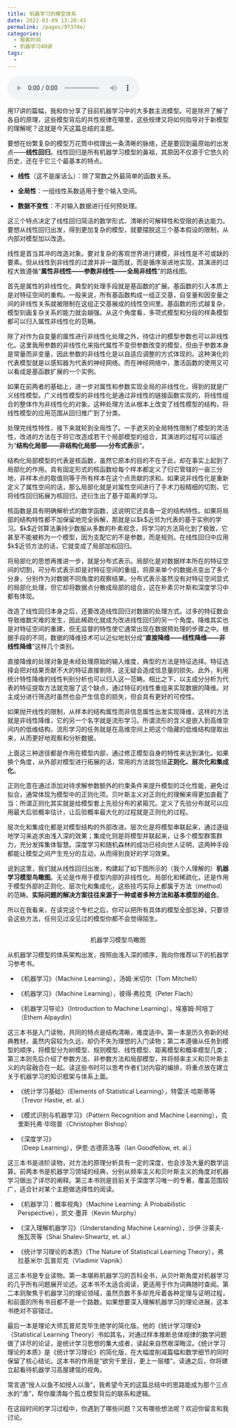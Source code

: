 ```yaml
---
title: 机器学习的模型体系
date: 2022-03-09 13:20:43
permalink: /pages/97370e/
categories:
  - 极客时间
  - 机器学习40讲
tags:
  - 
---
```

<audio title="总结课.机器学习的模型体系" src="https://static001.geekbang.org/resource/audio/1d/8d/1d529617e7a9f90221c01e9b999e518d.mp3" controls="controls"></audio> 
<p>用17讲的篇幅，我和你分享了目前机器学习中的大多数主流模型。可是除开了解了各自的原理，这些模型背后的共性规律在哪里，这些规律又将如何指导对于新模型的理解呢？这就是今天这篇总结的主题。</p>
<p>要想在纷繁复杂的模型万花筒中梳理出一条清晰的脉络，还是要回到最原始的出发点——<strong>线性回归</strong>。线性回归是所有机器学习模型的鼻祖，其原因不仅源于它悠久的历史，还在于它三个最基本的特点。</p>
<ul>
<li>
<p><strong>线性</strong>（这不是废话么）：除了常数之外最简单的函数关系。</p>
</li>
<li>
<p><strong>全局性</strong>：一组线性系数适用于整个输入空间。</p>
</li>
<li>
<p><strong>数据不变性</strong>：不对输入数据进行任何预处理。</p>
</li>
</ul>
<p>这三个特点决定了线性回归简洁的数学形式、清晰的可解释性和受限的表达能力。要想从线性回归出发，得到更加复杂的模型，就要摆脱这三个基本假设的限制，从内部对模型加以改造。</p>
<p>线性是首当其冲的改造对象。要对复杂的客观世界进行建模，非线性是不可或缺的要素。但从线性到非线性的过渡并非一蹴而就，而是循序渐进地实现，其演进的过程大致遵循“<strong><span class="orange">属性非线性——参数非线性——全局非线性</span></strong>”的路线图。</p>
<p>首先是属性的非线性化，典型的处理手段就是基函数的扩展。基函数的引入本质上是对特征空间的重构。一般来说，所有基函数构成一组正交基，自变量和因变量之间的非线性关系就被限制在这组正交基展成的线性空间里。基函数的形式越复杂，模型刻画复杂关系的能力就会越强。从这个角度看，多项式模型和分段的样条模型都可以归入属性非线性化的范畴。</p><!-- [[[read_end]]] -->
<p>除了对作为自变量的属性进行非线性化处理之外，待估计的模型参数也可以非线性化。这里我用参数的非线性化来指代属性不变但参数改变的模型，但由于参数本身是常量而非变量，因此参数的非线性化是以自适应调整的方式体现的。这种演化的代表模型就是以感知器为代表的神经网络。而在神经网络中，激活函数的使用又可以看成是基函数扩展的一个实例。</p>
<p>如果在前两者的基础上，进一步对属性和参数实现全局的非线性化，得到的就是广义线性模型。广义线性模型的非线性化是通过非线性的链接函数实现的，将线性组合的整体作为非线性化的对象。这种处理方法从根本上改变了线性模型的结构，将线性模型的应用范围从回归推广到了分类。</p>
<p>处理完线性特性，接下来就轮到全局性了。一手遮天的全局特性限制了模型的灵活性，改进的方法在于将它改造成若干个局部模型的组合，其演进的过程可以描述为“<strong><span class="orange">结构化局部——非结构化局部——分布式表示</span></strong>”。</p>
<p>结构化局部模型的代表是核函数，虽然它原本的目的不在于此，却在事实上起到了局部化的作用。具有固定形式的核函数给每个样本都定义了归它管辖的一亩三分地，非样本点的取值则等于所有样本在这个点贡献的求和。如果说非线性化是重新定义了属性空间的话，那么局部化就是对属性空间进行了手术刀般精细的切割，它将线性回归拓展为核回归，还衍生出了基于距离的学习。</p>
<p>核函数是具有明确解析式的数学函数，这说明它还具备一定的结构特性。如果将局部的结构特性都不加保留地完全拆解，那就是以$k$近邻为代表的基于实例的学习。$k$近邻算法秉持少数服从多数的朴素观念，将学习的方法简化到了极致，它甚至不能被称为一个模型，因为支配它的不是参数，而是规则。在线性回归中应用$k$近邻方法的话，它就变成了局部加权回归。</p>
<p>将局部化的思想再推进一步，就是分布式表示。局部化是对数据样本所在的特征空间的切割，可分布式表示却是对特征空间的重组，将原来单个的数据点变出了多个分身，分别作为对数据不同角度的观察结果。分布式表示虽然没有对特征空间显式的局部化处理，但它却将数据点分散成局部的组合，这在朴素贝叶斯和深度学习中都有体现。</p>
<p>改造了线性回归本身之后，还要改造线性回归对数据的处理方式。过多的特征数会导致维数灾难的发生，因此稀疏化就成为改进线性回归的另一个角度。降维其实也是对特征空间的重建，但无监督的特性使它通常出现在数据预处理的步骤之中。根据手段的不同，数据的降维技术可以近似地划分成“<strong><span class="orange">直接降维——线性降维——非线性降维</span></strong>”这样几个类别。</p>
<p>直接降维的处理对象是未经处理原始的输入维度，典型的方法是特征选择。特征选择会把对结果贡献不大的特征直接剔除，这无疑会造成信息量的损失。此外，利用统计特性降维的线性判别分析也可以归入这一范畴。相比之下，以主成分分析为代表的特征提取方法就克服了这个缺点，通过特征的线性重组来实现数据的降维。对主成分进行筛选时虽然也会产生信息的损失，但会具有更好的可控性。</p>
<p>如果抛开线性的限制，从样本的结构属性而非信息属性出发实现降维，这样的方法就是非线性降维，它的另一个名字就是流形学习。所谓流形的含义是嵌入到高维空间内的低维结构，流形学习的任务就是在高维空间上把这个隐藏的低维结构提取出来，从而更好地观察和分析数据。</p>
<p>上面这三种途径都是作用在模型内部，通过修正模型自身的特性来达到演化。如果换个角度，从外部对模型进行拓展的话，常用的方法就包括<strong>正则化、层次化和集成化</strong>。</p>
<p>正则化意在通过添加对待求解参数额外的约束条件来提升模型的泛化性能，避免过拟合，通常体现为模型中的正则化项。贝叶斯主义对正则化的理解来得更加直截了当：所谓正则化其实就是给模型套上先验分布的紧箍咒。定义了先验分布就可以应用最大后验概率估计，让后验概率最大化的过程就是正则化的过程。</p>
<p>层次化和集成化都是对模型结构的外部改进。层次化是将模型串联起来，通过逐级地学习来追求由浅入深的效果；集成化则是将模型并联起来，让多个模型群策群力，充分发挥集体智慧。深度学习和随机森林的成功已经向世人证明，这两种手段都能让模型之间产生充分的互动，从而得到良好的学习效果。</p>
<p>说到这里，我们就从线性回归出发，构建起了如下图所示的（我个人理解的）<strong>机器学习模型鸟瞰图</strong>。无论是作用于模型内部的非线性化、局部化和稀疏化，还是作用于模型外部的正则化、层次化和集成化，这些技巧实际上都属于方法（method）的范畴。<strong>实际问题的解决方案往往来源于一种或者多种方法和基本模型的组合</strong>。</p>
<p>所以在我看来，在读完这个专栏之后，你可以把所有具体的模型全部忘掉，只要领会这些方法，任何见过没见过的模型你都不会觉得陌生。</p>
<p><img src="https://static001.geekbang.org/resource/image/75/db/75c3743acd9cdf8e72d7c9ca18aa03db.png" alt="" /></p>
<center><span class="reference">机器学习模型鸟瞰图</span></center>
<p>从机器学习模型的体系架构出发，按照由浅入深的顺序，我向你推荐以下的机器学习参考书。</p>
<ul>
<li>
<p><span class="orange">《机器学习》</span>（Machine Learning），汤姆·米切尔（Tom Mitchell）</p>
</li>
<li>
<p><span class="orange">《机器学习》</span>（Machine Learning），彼得·弗拉克（Peter Flach）</p>
</li>
<li>
<p><span class="orange">《机器学习导论》</span>（Introduction to Machine Learning），埃塞姆·阿培丁（Ethem Alpaydin）</p>
</li>
</ul>
<p>这三本书是入门读物，共同的特点是结构清晰，难度适中。第一本是历久弥新的经典教材，虽然内容较为久远，却仍不失为理想的入门读物；第二本遵循从任务到模型的顺序，将模型分为树模型、规则模型、线性模型、距离模型和概率模型几类；第三本则先后介绍了参数方法、非参数方法和局部模型，并将频率主义和贝叶斯主义的内容融合在一起。读这些书时可以思考作者们对内容的编排，将重点放在建立关于机器学习的知识框架与体系上面。</p>
<ul>
<li>
<p><span class="orange">《统计学习基础》</span>（Elements of Statistical Learning），特雷沃·哈斯蒂等（Trevor Hastie, et. al.）</p>
</li>
<li>
<p><span class="orange">《模式识别与机器学习》</span>（Pattern Recognition and Machine Learning），克里斯托弗·毕晓普（Christopher Bishop）</p>
</li>
<li>
<p><span class="orange">《深度学习》</span>（Deep Learning），伊恩·古德菲洛等（Ian Goodfellow, et. al.）</p>
</li>
</ul>
<p>这三本书是进阶读物，对方法的原理分析具有一定的深度，也会涉及大量的数学运算。前两本书是机器学习领域的经典，分别从频率主义和贝叶斯主义的角度对机器学习做出了详尽的阐释。第三本书则是目前关于深度学习唯一的专著，覆盖范围较广，适合针对某个主题做选择性的阅读。</p>
<ul>
<li>
<p><span class="orange">《机器学习：概率视角》</span>（Machine Learning: A Probabilistic Perspective），凯文·墨菲（Kevin Murphy）</p>
</li>
<li>
<p><span class="orange">《深入理解机器学习》</span>（Understanding Machine Learning），沙伊·沙莱夫-施瓦茨等（Shai Shalev-Shwartz, et. al.）</p>
</li>
<li>
<p><span class="orange">《统计学习理论的本质》</span>（The Nature of Statistical Learning Theory），弗拉基米尔·瓦普尼克（Vladimir Vapnik）</p>
</li>
</ul>
<p>这三本书是专业读物。第一本堪称机器学习的百科全书，从贝叶斯角度对机器学习的几乎所有问题展开论述。这本书不太适合阅读，更适用于作为词典随时查阅。第二本则聚焦于机器学习的理论领域，虽然页数不多却充斥着各种定理与证明过程，和前面的所有书目都不是一个路数。如果想要深入理解机器学习的理论进展，这本书绝对不容错过。</p>
<p>最后一本是理论大师瓦普尼克毕生绝学的简化版。他的《统计学习理论》（Statistical Learning Theory）书如其名，对通过样本推断总体规律的数学问题做了详尽的论证，是统计学习思想的集大成者，读起来自然艰深晦涩。《统计学习理论的本质》是《统计学习理论》的简化版，在大幅度削减篇幅和数学细节的同时保留了核心结论。这本书的作用是“欲穷千里目，更上一层楼”，读通之后，你将建立起看待机器学习高屋建瓴的视角。</p>
<p>常言道“授人以鱼不如授人以渔”，我希望今天的这篇总结中的思路能成为那个三点水的“渔”，帮你厘清每个孤立模型背后的联系和逻辑。</p>
<p>在这段时间的学习过程中，你遇到了哪些问题？又有哪些想法呢？欢迎你留言和我讨论。</p>
<p></p>
